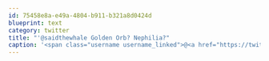 ```yaml
---
id: 75458e8a-e49a-4804-b911-b321a8d0424d
blueprint: text
category: twitter
title: "'@saidthewhale Golden Orb? Nephilia?"
caption: '<span class="username username_linked">@<a href="https://twitter.com/saidthewhale" title="Said The Whale">saidthewhale</a></span> Golden Orb? Nephilia?'
---
```

